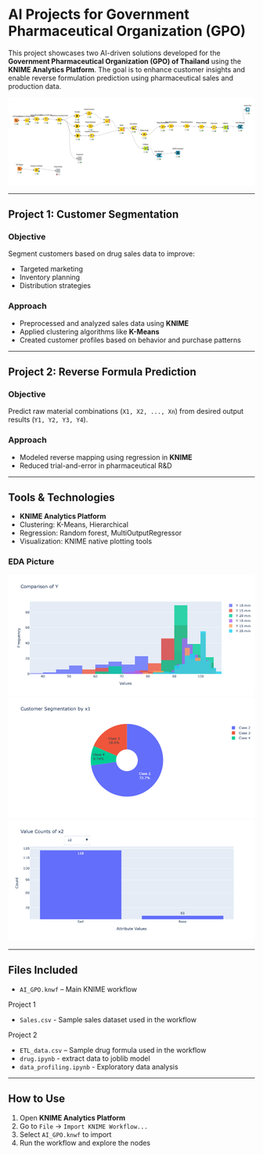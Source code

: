 # AI Projects for Government Pharmaceutical Organization (GPO)

This project showcases two AI-driven solutions developed for the **Government Pharmaceutical Organization (GPO) of Thailand** using the **KNIME Analytics Platform**. The goal is to enhance customer insights and enable reverse formulation prediction using pharmaceutical sales and production data.


![Demo Screenshot](workflow.png)

---

## Project 1: Customer Segmentation

### Objective
Segment customers based on drug sales data to improve:
- Targeted marketing
- Inventory planning
- Distribution strategies

### Approach
- Preprocessed and analyzed sales data using **KNIME**
- Applied clustering algorithms like **K-Means**
- Created customer profiles based on behavior and purchase patterns


---

## Project 2: Reverse Formula Prediction

###  Objective
Predict raw material combinations (`X1, X2, ..., Xn`) from desired output results (`Y1, Y2, Y3, Y4`).

###  Approach
- Modeled reverse mapping using regression in **KNIME**
- Reduced trial-and-error in pharmaceutical R&D

---

##  Tools & Technologies
- **KNIME Analytics Platform**
- Clustering: K-Means, Hierarchical
- Regression: Random forest, MultiOutputRegressor
- Visualization: KNIME native plotting tools

### EDA Picture

![Demo Screenshot](EDA_pic/sim1.png)
![Demo Screenshot](EDA_pic/sim2.png)
![Demo Screenshot](EDA_pic/sim4.png)


---

##  Files Included

- `AI_GPO.knwf` – Main KNIME workflow

Project 1
- `Sales.csv` - Sample sales dataset used in the workflow

Project 2
- `ETL_data.csv` – Sample drug formula used in the workflow
- `drug.ipynb` - extract data to joblib model
- `data_profiling.ipynb` - Exploratory data analysis

---

##  How to Use

1. Open **KNIME Analytics Platform**
2. Go to `File` → `Import KNIME Workflow...`
3. Select `AI_GPO.knwf` to import
4. Run the workflow and explore the nodes


